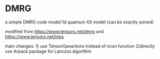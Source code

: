 # DMRG
a simple DMRG code 
model:1d quantum XX model (can be exactly solved)

modified from https://www.tensors.net/dmrg and https://www.tensors.net/mps

main changes: 1) use TensorOpeartions instead of ncon function 2)directly use Arpack package for Lanczos algorithm


